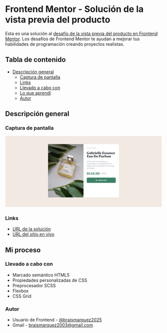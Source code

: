# Frontend Mentor - Solución de la vista previa del producto

Esta es una solución al [desafío de la vista previa del producto en Frontend Mentor](https://www.frontendmentor.io/challenges/product-preview-card-component-GO7UmttRfa). Los desafíos de Frontend Mentor te ayudan a mejorar tus habilidades de programación creando proyectos realistas.

## Tabla de contenido

- [Descripción general](#descripcion-general)
  - [Captura de pantalla](#captura-de-pantalla)
  - [Links](#links)
  - [Llevado a cabo con](#llevado-a-cabo-con)
  - [Lo que aprendí](#lo-que-aprendi)
  - [Autor](#autor)

## Descripción general

### Captura de pantalla
![](./images/Frontend-Mentor-Product-preview-card-component-04-20-2025_10_08_PM.png)


### Links
- [URL de la solución](https://www.frontendmentor.io/solutions/vista-previa-a-producto-con-html-y-css-vlMGVnJm2D)
- [URL del sitio en vivo](https://braismarquez2025.github.io/product-preview-card-component-main/)


## Mi proceso

### Llevado a cabo con

- Marcado semántico HTML5
- Propiedades personalizadas de CSS
- Preprocesador SCSS
- Flexbox
- CSS Grid

### Autor 
- Usuario de Frontend - [@braismarquez2025](https://www.frontendmentor.io/profile/braismarquez2025)
- Gmail - braismarquez2003@gmail.com

